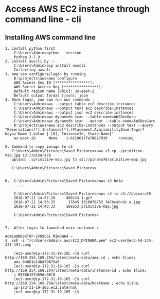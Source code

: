 # Access AWS EC2 instance through command line - cli

## Installing AWS command line
    1. install python first
        C:\Users\Admin>python --version
        Python 3.7.0
    2. install awscli by :- 
        C:\Users\Admin>pip install awscli
        Collecting awscli
    3. one can configure/login by running
        D:\projects\aws>aws configure
        AWS Access Key ID [****************]:
        AWS Secret Access Key [****************]:
        Default region name [Ohio]: us-east-2
        Default output format [json]: json
    4. Once login, you can run aws commands : 
        C:\Users\Admin>aws --output table ec2 describe-instances
        C:\Users\Admin>aws --output text ec2 describe-instances
        C:\Users\Admin>aws --output json ec2 describe-instances
        C:\Users\Admin>aws dynamodb scan --table-name=AWSDevGuru 
        C:\Users\Admin>aws dynamodb scan --output --table-name=AWSDevGuru 
        D:\projects\aws>aws ec2 describe-instances --output text --query "Reservations[*].Instances[*].[Placement.AvailabilityZone,Tags[?Key=='Name'].Value | [0], InstanceId, State.Name]"
        us-east-2b      None    i-0219617fa7802793d     running

    5. Command to copy imsage to s3 
       C:\Users\Admin\Pictures\Saved Pictures>aws s3 cp ./primitive-map.jpg s3://pinara76
       upload: .\primitive-map.jpg to s3://pinara76/primitive-map.jpg
       
       C:\Users\Admin\Pictures\Saved Pictures>
       
       
    6.  C:\Users\Admin\Pictures\Saved Pictures>aws s3 help
        .....
        
        C:\Users\Admin\Pictures\Saved Pictures>aws s3 ls s3://dpinara76
        2018-07-21 14:37:29     408243 1.gif
        2018-07-21 14:36:25      17645 1318070752_347bcabcdc_o.jpg
        2018-07-21 14:43:33     188253 primitive-map.jpg
        
        C:\Users\Admin\Pictures\Saved Pictures>
        
        
    7.  After login to launched unix instance : 
    
    Admin@DESKTOP-2V0SC6I MINGW64 ~
    $  ssh -i "/c/Users/Admin/.aws/EC2_DPINARA.pem" ec2-user@ec2-54-235-231-191.comp        
        
        [ec2-user@ip-172-31-19-105 ~]$ curl http://169.254.169.254/latest/meta-data/ami-id ; echo $line;
        ami-04681a1dbd79675a5
        [ec2-user@ip-172-31-19-105 ~]$ curl http://169.254.169.254/latest/meta-data/instance-id ; echo $line;
        i-0588b157d69dc06f8
        [ec2-user@ip-172-31-19-105 ~]$ curl http://169.254.169.254/latest/meta-data/hostname ; echo $line;
        ip-172-31-19-105.ec2.internal
        [ec2-user@ip-172-31-19-105 ~]$
        